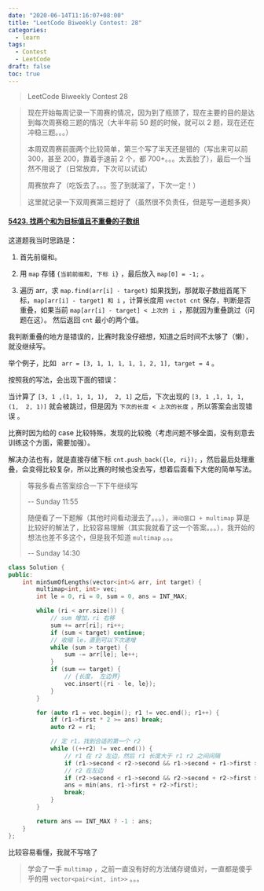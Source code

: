 ```yaml
---
date: "2020-06-14T11:16:07+08:00"
title: "LeetCode Biweekly Contest: 28"
categories:
  - learn
tags:
  - Contest
  - LeetCode
draft: false
toc: true
---
```


> LeetCode Biweekly Contest 28

<!--more-->

> 现在开始每周记录一下周赛的情况，因为到了瓶颈了，现在主要的目的是达到每次周赛稳三题的情况（大半年前 50 题的时候，就可以 2 题，现在还在冲稳三题。。。）
>
> 本周双周赛前面两个比较简单，第三个写了半天还是错的（写出来可以前 300，甚至 200，靠着手速前 2 个，都 700+。。。太丢脸了），最后一个当然不用说了（日常放弃，下次可以试试）
>
> 周赛放弃了（吃饭去了。。。签了到就溜了，下次一定！）
>
> 这里就记录一下双周赛第三题好了（虽然很不负责任，但是写一道题多爽）

#### [5423. 找两个和为目标值且不重叠的子数组](https://leetcode-cn.com/problems/find-two-non-overlapping-sub-arrays-each-with-target-sum/)

这道题我当时思路是：

1. 首先前缀和。

2. 用 `map` 存储 `{当前前缀和, 下标 i}` ，最后放入 `map[0] = -1;`  。

3. 遍历 arr，求 `map.find(arr[i] - target)` 如果找到，那就取子数组首尾下标，`map[arr[i] - target] 和 i` ，计算长度用 `vectot cnt` 保存，判断是否重叠，如果当前 `map[arr[i] - target] < 上次的 i `，那就因为重叠跳过（问题在这）。 然后返回 `cnt` 最小的两个值。

我判断重叠的地方是错误的，比赛时我没仔细想，知道之后时间不太够了（懒），就没继续写。

举个例子，比如 ` arr = [3, 1, 1, 1, 1, 1, 2, 1], target = 4` 。

按照我的写法，会出现下面的错误：

当计算了 `[3, 1 ,(1, 1, 1, 1),  2, 1]` 之后，下次出现的  `[3, 1 ,1, 1, 1, (1,  2, 1)]` 就会被跳过，但是因为 `下次的长度 < 上次的长度` ，所以答案会出现错误 。  

比赛时因为给的 case 比较特殊，发现的比较晚（考虑问题不够全面，没有刻意去训练这个方面，需要加强）。

解决办法也有，就是直接存储下标 `cnt.push_back({le, ri});` ，然后最后处理重叠，会变得比较复杂，所以比赛的时候也没去写，想着后面看下大佬的简单写法。

> 等我多看点答案综合一下下午继续写
>
> -\- Sunday 11:55
>
> 随便看了一下题解（其他时间看动漫去了。。。），`滑动窗口 + multimap` 算是比较好的解法了，比较容易理解（其实我就看了这一个答案。。。），我开始的想法也差不多这个，但是我不知道 `multimap` 。。。
>
> -\- Sunday 14:30

```cpp
class Solution {
public:
    int minSumOfLengths(vector<int>& arr, int target) {
        multimap<int, int> vec;
        int le = 0, ri = 0, sum = 0, ans = INT_MAX;

        while (ri < arr.size()) {
            // sum 增加，ri 右移
            sum += arr[ri]; ri++;
            if (sum < target) continue;
            // 收缩 le，直到可以下次递增
            while (sum > target) {
                sum -= arr[le]; le++;
            }
            if (sum == target) {
                // {长度， 左边界}
                vec.insert({ri - le, le});
            }
        }

        for (auto r1 = vec.begin(); r1 != vec.end(); r1++) {
            if (r1->first * 2 >= ans) break;
            auto r2 = r1;

            // 定 r1，找到合适的第一个 r2
            while ((++r2) != vec.end()) {
                // r1 在 r2 左边，然后 r1 长度大于 r1 r2 之间间隔
                if (r1->second < r2->second && r1->second + r1->first > r2->second) continue;
                // r2 在左边
                if (r2->second < r1->second && r2->second + r2->first > r1->second) continue;
                ans = min(ans, r1->first + r2->first);
                break;
            }
        }

        return ans == INT_MAX ? -1 : ans;
    }
};
```

比较容易看懂，我就不写啥了

> 学会了一手 `multimap` ，之前一直没有好的方法储存键值对，一直都是傻乎乎的用 `vector<pair<int, int>>` 。。。